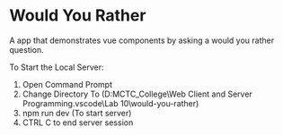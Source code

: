 # Would You Rather

A app that demonstrates vue components by asking a would you rather question.

To Start the Local Server:
1. Open Command Prompt
2. Change Directory To (D:MCTC_College\Web Client and Server Programming\.vscode\Lab 10\would-you-rather)
3. npm run dev (To start server)
4. CTRL C to end server session